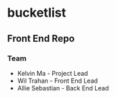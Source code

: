 # bucketlist

## Front End Repo

### Team

* Kelvin Ma - Project Lead
* Wil Trahan - Front End Lead
* Allie Sebastian - Back End Lead

